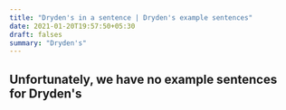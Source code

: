 ```yaml
---
title: "Dryden's in a sentence | Dryden's example sentences"
date: 2021-01-20T19:57:50+05:30
draft: falses
summary: "Dryden's"
---
```

## Unfortunately, we have no example sentences for Dryden's                 
